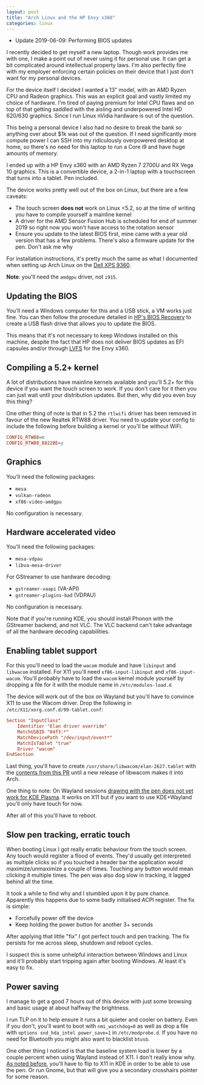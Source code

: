 ```yaml
---
layout: post
title: "Arch Linux and the HP Envy x360"
categories: linux
---
```


* Update 2019-06-09: Performing BIOS updates

I recently decided to get myself a new laptop. Though work provides me with
one, I make a point out of never using it for personal use. It can get a bit
complicated around intellectual property laws. I'm also perfectly fine with
my employer enforcing certain policies on their device that I just don't
want for my personal devices.

For the device itself I decided I wanted a 13" model, with an AMD Ryzen CPU
and Radeon graphics. This was an explicit goal and vastly limited my choice of
hardware. I'm tired of paying premium for Intel CPU flaws and on top of that
getting saddled with the aisling and underpowered Intel HD 620/630 graphics.
Since I run Linux nVidia hardware is out of the question.

This being a personal device I also had no desire to break the bank so anything
over about $1k was out of the question. If I need significantly more compute
power I can SSH into my ridiculously overpowered desktop at home, so there's no
need for this laptop to run a Core i9 and have huge amounts of memory.

I ended up with a HP Envy x360 with an AMD Ryzen 7 2700U and RX Vega 10 graphics.
This is a convertible device, a 2-in-1 laptop with a touchscreen that turns into
a tablet. Pen included.

The device works pretty well out of the box on Linux, but there are a few
caveats:

* The touch screen **does not** work on Linux <5.2, so at the time of writing
  you have to compile yourself a mainline kernel
* A driver for the AMD Sensor Fusion Hub is scheduled for end of summer 2019
  so right now you won't have access to the rotation sensor
* Ensure you update to the latest BIOS first, mine came with a year old version
  that has a few problems. There's also a firmware update for the pen. Don't ask
  me why

For installation instructions, it's pretty much the same as what I documented
when setting up Arch Linux on the
[Dell XPS 9360](https://daenney.github.io/2017/11/11/arch-linux-xps-13-9360).

**Note**: you'll need the `amdgpu` driver, not `i915`.

## Updating the BIOS

You'll need a Windows computer for this and a USB stick, a VM works just fine.
You can then follow the procedure detailed in
[HP's BIOS Recovery](https://support.hp.com/us-en/document/c02693833)
to create a USB flash drive that allows you to update the BIOS.

This means that it's not necessary to keep Windows installed on this machine,
despite the fact that HP does not deliver BIOS updates as EFI capsules and/or
through [LVFS](https://fwupd.org) for the Envy x360.

## Compiling a 5.2+ kernel

A lot of distributions have mainline kernels available and you'll 5.2+ for this
device if you want the touch screen to work. If you don't care for it then you
can just wait until your distribution updates. But then, why did you even buy
this thing?

One other thing of note is that in 5.2 the `rtlwifi` driver has been removed in
favour of the new Realtek RTW88 driver. You need to update your config to include
the following before building a kernel or you'll be without WiFi.

```ini
CONFIG_RTW88=m
CONFIG_RTW88_8822BE=y
```

## Graphics

You'll need the following packages:

* `mesa`
* `vulkan-radeon`
* `xf86-video-amdgpu`

No configuration is necessary.

## Hardware accelerated video

You'll need the following packages:

* `mesa-vdpau`
* `libva-mesa-driver`

For GStreamer to use hardware decoding:

* `gstreamer-vaapi` (VA-API)
* `gstreamer-plugins-bad` (VDPAU)

No configuration is necessary.

Note that if you're running KDE, you should install Phonon with the GStreamer
backend, and not VLC. The VLC backend can't take advantage of all the hardware
decoding capabilities.

## Enabling tablet support

For this you'll need to load the `wacom` module and have `libinput` and `libwacom`
installed. For X11 you'll need `xf86-input-libinput` and `xf86-input-wacom`.
You'll probably have to load the `wacom` kernel module yourself by dropping a file
for it with the module name in `/etc/modules-load.d`

The device will work out of the box on Wayland but you'll have to convince X11 to
use the Wacom driver. Drop the following in `/etc/X11/xorg.conf.d/99-tablet.conf`:

```conf
Section "InputClass"
    Identifier "Elan driver override"
    MatchUSBID "04f3:*"
    MatchDevicePath "/dev/input/event*"
    MatchIsTablet "true"
    Driver "wacom"
EndSection
```

Last thing, you'll have to create `/usr/share/libwacom/elan-2627.tablet` with the
[contents from this PR](https://github.com/linuxwacom/libwacom/pull/95/files) until
a new release of libwacom makes it into Arch.

One thing to note: On Wayland sessions [drawing with the pen does not yet work for
KDE Plasma](https://community.kde.org/Plasma/Wayland_Showstoppers#No_.28wacom.29_Tablet_support).
It works on X11 but if you want to use KDE+Wayland you'll only have touch for now.

After all of this you'll have to reboot.

## Slow pen tracking, erratic touch

When booting Linux I got really erratic behaviour from the touch screen. Any touch
would register a flood of events. They'd usually get interpreted as multiple clicks
so if you touched a header bar the application would maximize/unmaximize a couple
of times. Touching any button would mean clicking it multiple times. The pen was
also dog slow in tracking, it lagged behind all the time.

It took a while to find why and I stumbled upon it by pure chance. Apparently this
happens due to some badly initialised ACPI register. The fix is simple:

* Forcefully power off the device
* Keep holding the power button for another 3+ seconds

After applying that little "fix" I got perfect touch and pen tracking. The fix
persists for me across sleep, shutdown and reboot cycles.

I suspect this is some unhelpful interaction between Windows and Linux and it'll
probably start tripping again after booting Windows. At least it's easy to fix.

## Power saving

I manage to get a good 7 hours out of this device with just some browsing and
basic usage at about halfway the brightness.

I run TLP on it to help ensure it runs a bit quieter and cooler on battery. Even
if you don't, you'll want to boot with `nmi_watchdog=0` as well as drop a file
with `options snd_hda_intel power_save=1` in `/etc/modprobe.d`. If you have no
need for Bluetooth you might also want to blacklist `btusb`.

One other thing I noticed is that the baseline system load is lower by a couple
percent when using Wayland instead of X11. I don't really know why. [As noted
before](#enabling-tablet-support), you'll have to flip to X11 in KDE in order
to be able to use the pen. Or run Gnome, but that will give you a secondary
crosshairs pointer for some reason.

